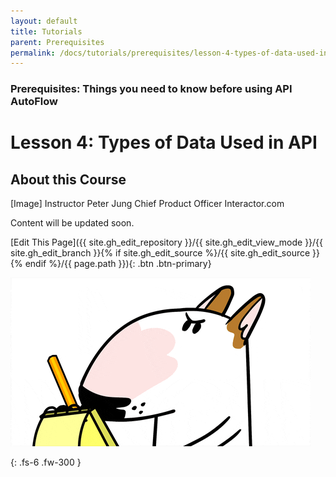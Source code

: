 ```yaml
---
layout: default
title: Tutorials
parent: Prerequisites
permalink: /docs/tutorials/prerequisites/lesson-4-types-of-data-used-in-api
---
```

### Prerequisites: Things you need to know before using API AutoFlow

# Lesson 4: Types of Data Used in API



## About this Course
[Image]
Instructor
Peter Jung
Chief Product Officer
Interactor.com



Content will be updated soon.

[Edit This Page]({{ site.gh_edit_repository }}/{{ site.gh_edit_view_mode }}/{{ site.gh_edit_branch }}{% if site.gh_edit_source %}/{{ site.gh_edit_source }}{% endif %}/{{ page.path }}){: .btn .btn-primary}


![Be the First](/assets/images/blank-page.gif)


{: .fs-6 .fw-300 }

